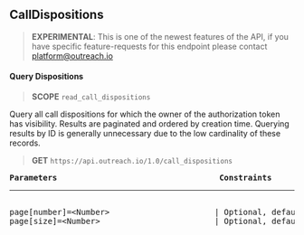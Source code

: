 CallDispositions
----------------

> **EXPERIMENTAL**: This is one of the newest features of the API, if you have specific feature-requests for this endpoint please contact platform@outreach.io

#### Query Dispositions

> **SCOPE** `read_call_dispositions`

Query all call dispositions for which the owner of the authorization token has visibility. Results are paginated and ordered by creation time. Querying results by ID is generally unnecessary due to the low cardinality of these records.

> **GET** `https://api.outreach.io/1.0/call_dispositions`

<pre>
<b>Parameters</b>                                  <b>Constraints</b>
<hr/>
page[number]=&lt;Number&gt;                      | Optional, default: 1.
page[size]=&lt;Number&gt;                        | Optional, default: 50, maximum: 50.
</pre>
